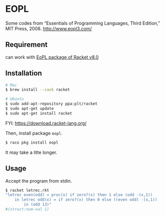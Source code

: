 # EOPL 

Some codes from “Essentials of Programming Languages, Third Edition,” MIT Press, 2008. http://www.eopl3.com/

## Requirement

can work with [EoPL package of Racket v8.0](https://docs.racket-lang.org/eopl/)

## Installation
```bash
# Mac
$ brew install --cask racket

# Ubuntu
$ sudo add-apt-repository ppa:plt/racket
$ sudo apt-get update
$ sudo apt-get install racket
```
FYI: https://download.racket-lang.org/

Then, install package `eopl`.

```bash
$ raco pkg install eopl
```
It may take a litte longer.

## Usage

Accept the program from stdin.
```bash
$ racket letrec.rkt
"letrec even(odd) = proc(x) if zero?(x) then 1 else (odd -(x,1))
    in letrec odd(x) = if zero?(x) then 0 else ((even odd) -(x,1))
        in (odd 13)"
#(struct:num-val 1)
```